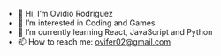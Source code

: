 - 👋 Hi, I’m Ovidio Rodriguez
- 👀 I’m interested in Coding and Games
- 🌱 I’m currently learning React, JavaScript and Python
- 📫 How to reach me: ovifer02@gmail.com

<!---
Ovifer13/Ovifer13 is a ✨ special ✨ repository because its `README.md` (this file) appears on your GitHub profile.
You can click the Preview link to take a look at your changes.
--->
